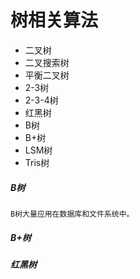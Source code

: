 
# 树相关算法

* 二叉树
* 二叉搜索树
* 平衡二叉树
* 2-3树
* 2-3-4树
* 红黑树
* B树
* B+树
* LSM树
* Tris树



##### B树
    B树大量应用在数据库和文件系统中。
##### B+树

##### 红黑树

